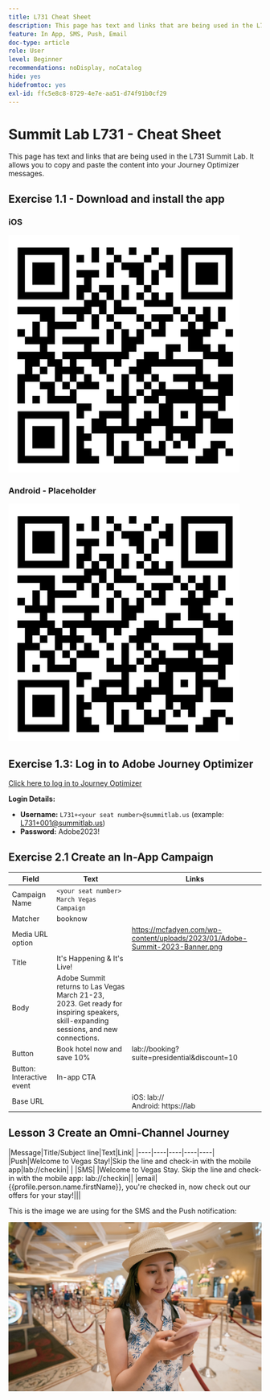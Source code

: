 ```yaml
---
title: L731 Cheat Sheet
description: This page has text and links that are being used in the L731 Summit Lab.
feature: In App, SMS, Push, Email
doc-type: article
role: User
level: Beginner
recommendations: noDisplay, noCatalog
hide: yes
hidefromtoc: yes
exl-id: ffc5e8c8-8729-4e7e-aa51-d74f91b0cf29
---
```

# Summit Lab L731 - Cheat Sheet

This page has text and links that are being used in the L731 Summit Lab. It allows you to copy and paste the content into your Journey Optimizer messages.

## Exercise 1.1 - Download and install the app

### iOS

![QR code for iOS](/help/assets/lab731-ios-qr-code.png)

### Android - Placeholder

![QR code for Android](/help/assets/lab731-ios-qr-code.png)


## Exercise 1.3: Log in to Adobe Journey Optimizer

[Click here to log in to Journey Optimizer](https://experience.adobe.com/#/@techmarketingdemos/sname:summit-2023-ajo-lab/journey-optimizer/home)

**Login Details:**

* **Username:** `L731+<your seat number>@summitlab.us` (example: L731+001@summitlab.us)
* **Password:** Adobe2023!


## Exercise 2.1 Create an In-App Campaign



|Field|Text|Links|
|----|----|----|
|Campaign Name| `<your seat number> March Vegas Campaign`||
|Matcher|booknow||
|Media URL option|| https://mcfadyen.com/wp-content/uploads/2023/01/Adobe-Summit-2023-Banner.png| 
|Title|It's Happening & It's Live!||
|Body|Adobe Summit returns to Las Vegas March 21-23, 2023. Get ready for inspiring speakers, skill-expanding sessions, and new connections.||
|Button|Book hotel now and save 10% |lab://booking?suite=presidential&discount=10|
|Button: Interactive event|In-app CTA||
|Base URL||iOS: lab:// <br>Android: https://lab|



## Lesson 3 Create an Omni-Channel Journey

|Message|Title/Subject line|Text|Link|
|----|----|----|----|----|
|Push|Welcome to Vegas Stay!|Skip the line and check-in with the mobile app|lab://checkin| |
|SMS| |Welcome to Vegas Stay. Skip the line and check-in with the mobile app: lab://checkin||
|email|{{profile.person.name.firstName}}, you're checked in, now check out our offers for your stay!|||


This is the image we are using for the SMS and the Push notification:

![Online Check In](/help/assets/vegas_online_check_in.jpg)
